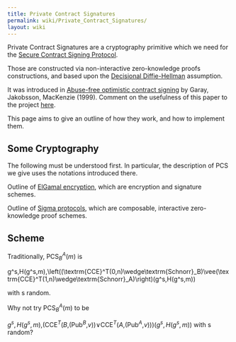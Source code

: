 ```yaml
---
title: Private Contract Signatures
permalink: wiki/Private_Contract_Signatures/
layout: wiki
---
```


Private Contract Signatures are a cryptography primitive which we need
for the [Secure Contract Signing
Protocol](/wiki/Secure_Contract_Signing_Protocol "wikilink").

Those are constructed via non-interactive zero-knowledge proofs
constructions, and based upon the [Decisional
Diffie-Hellman](http://en.wikipedia.org/wiki/Decisional_Diffie%E2%80%93Hellman_assumption)
assumption.

It was introduced in [Abuse-free optimistic contract
signing](http://citeseerx.ist.psu.edu/viewdoc/summary?doi=10.1.1.118.4142)
by Garay, Jakobsson, MacKenzie (1999). Comment on the usefulness of this
paper to the project [here](/wiki/GarayJakobssonMackenzie "wikilink").

This page aims to give an outline of how they work, and how to implement
them.

Some Cryptography
-----------------

The following must be understood first. In particular, the description
of PCS we give uses the notations introduced there.

Outline of [ElGamal encryption](/wiki/ElGamalSchnorr "wikilink"), which are
encryption and signature schemes.

Outline of [Sigma protocols](/wiki/Sigma_Protocols "wikilink"), which are
composable, interactive zero-knowledge proof schemes.

Scheme
------

Traditionally, PCS<sub>*B*</sub><sup>*A*</sup>(*m*) is

  
g^s,H(g^s,m),\\left((\\textrm{CCE}^T(0,n)\\wedge\\textrm{Schnorr}\_B)\\vee(\\textrm{CCE}^T(1,n)\\wedge\\textrm{Schnorr}\_A)\\right)(g^s,H(g^s,m))</math>

with s random.

Why not try PCS<sub>*B*</sub><sup>*A*</sup>(*m*) to be

*g*<sup>*s*</sup>, *H*(*g*<sup>*s*</sup>, *m*),(CCE<sup>*T*</sup>(*B*,(Pub<sup>*B*</sup>,*v*))∨CCE<sup>*T*</sup>(*A*,(Pub<sup>*A*</sup>,*v*)))(*g*<sup>*s*</sup>, *H*(*g*<sup>*s*</sup>, *m*))
 with s random?
